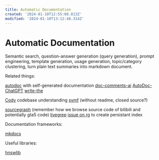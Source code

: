 ```yaml
---
title: Automatic Documentation
created: '2024-01-10T12:55:08.813Z'
modified: '2024-01-10T13:12:48.314Z'
---
```


# Automatic Documentation

Semantic search, question-answer generation (query generation), prompt engineering, template generation, usage generation, topic/category clustering, turn plain text summaries into markdown document.

Related things:

[autodoc](https://github.com/context-labs/autodoc) with self-generated documentation
[doc-comments-ai](https://github.com/fynnfluegge/doc-comments-ai)
[AutoDoc-ChatGPT](https://github.com/awekrx/AutoDoc-ChatGPT)
[write-the](https://github.com/Wytamma/write-the)

[Cody](https://github.com/sourcegraph/cody) codebase understanding
[symf](https://github.com/sourcegraph/symf) (without readme, closed source?)

[sourcegraph](https://sourcegraph.com) (remember how we browse source code of bilibili and potentially gta5 code)
[livegrep](https://livegrep.com/)
[issue on rg](https://github.com/BurntSushi/ripgrep/issues/1497) to create persistant index

Documentation frameworks:

[mkdocs](https://www.mkdocs.org/)

Useful libraries:

[hnswlib](https://github.com/nmslib/hnswlib)
